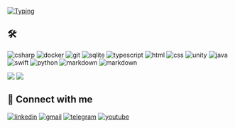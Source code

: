 [![Typing](https://readme-typing-svg.herokuapp.com?color=%23239120&lines=👋+Bonjour!+I'm+Dmitrii+!+%20🙏)](https://www.linkedin.com/in/dmitriicherviakov/)



## 🛠

![csharp](https://img.shields.io/badge/c%23%20-%23239120.svg?&style=for-the-badge&logo=c-sharp&logoColor=white)
![docker](https://img.shields.io/badge/docker-%232496ED.svg?&style=for-the-badge&logo=docker&logoColor=white)
![git](https://img.shields.io/badge/git%20-%23F05033.svg?&style=for-the-badge&logo=git&logoColor=white) 
![sqlite](https://img.shields.io/badge/sqlite-%2307405e.svg?&style=for-the-badge&logo=sqlite&logoColor=white)
![typescript](https://img.shields.io/badge/typescript%20-%232496ED.svg?&style=for-the-badge&logo=typescript&logoColor=white) 
![html](https://img.shields.io/badge/html%20-%23E34F26.svg?&style=for-the-badge&logo=html5&logoColor=white)
![css](https://img.shields.io/badge/css%20-%231572B6.svg?&style=for-the-badge&logo=css3&logoColor=white) 
![unity](https://img.shields.io/badge/unity%20-%23000000.svg?&style=for-the-badge&logo=unity&logoColor=white)
![java](https://img.shields.io/badge/java-%23ED8B00.svg?&style=for-the-badge&logo=java&logoColor=white)
![swift](https://img.shields.io/badge/swift-%23FA7343.svg?&style=for-the-badge&logo=swift&logoColor=white)
![python](https://img.shields.io/badge/python%20-%2314354C.svg?&style=for-the-badge&logo=python&logoColor=white)
![markdown](https://img.shields.io/badge/markdown-%23000000.svg?&style=for-the-badge&logo=markdown&logoColor=white)
![markdown](https://img.shields.io/badge/Wwise-%23000000.svg?&style=for-the-badge&logo=wwise&logoColor=blue)


![](https://gist.github.com/bgoonz/435f42a8617fbb854418d84a097073c8)
![](https://shields.io)


## 🤝 Connect with me

[![linkedin](https://img.shields.io/badge/@fonmusic-2CA5E0?style=for-the-badge&logo=linkedin&logoColor=white)](https://www.linkedin.com/in/dmitriicherviakov/)
[![gmail](https://img.shields.io/badge/dmitriimusique@gmail.com%20-%23E62B1E.svg?&style=for-the-badge&logo=gmail&logoColor=white)](mailto:dmitriimusique@gmail.com)
[![telegram](https://img.shields.io/badge/@fonmusic-2CA5E0?style=for-the-badge&logo=telegram&logoColor=white)](https://t.me/fonmusic)
[![youtube](https://img.shields.io/badge/@fonmusic%20-%23FF0000.svg?&style=for-the-badge&logo=YouTube&logoColor=white)](https://www.youtube.com/@dmitriimusique/videos)
